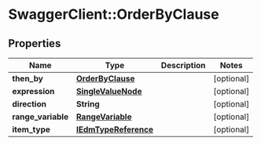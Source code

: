 # SwaggerClient::OrderByClause

## Properties
Name | Type | Description | Notes
------------ | ------------- | ------------- | -------------
**then_by** | [**OrderByClause**](OrderByClause.md) |  | [optional] 
**expression** | [**SingleValueNode**](SingleValueNode.md) |  | [optional] 
**direction** | **String** |  | [optional] 
**range_variable** | [**RangeVariable**](RangeVariable.md) |  | [optional] 
**item_type** | [**IEdmTypeReference**](IEdmTypeReference.md) |  | [optional] 


